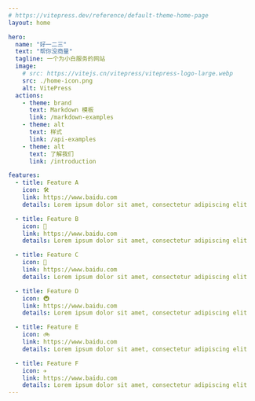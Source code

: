 ```yaml
---
# https://vitepress.dev/reference/default-theme-home-page
layout: home

hero:
  name: "好一二三"
  text: "帮你没商量"
  tagline: 一个为小白服务的网站
  image:
    # src: https://vitejs.cn/vitepress/vitepress-logo-large.webp
    src: ./home-icon.png
    alt: VitePress
  actions:
    - theme: brand
      text: Markdown 模板
      link: /markdown-examples
    - theme: alt
      text: 样式
      link: /api-examples
    - theme: alt
      text: 了解我们
      link: /introduction

features:
  - title: Feature A
    icon: 🛠️
    link: https://www.baidu.com
    details: Lorem ipsum dolor sit amet, consectetur adipiscing elit

  - title: Feature B
    icon: 🧱
    link: https://www.baidu.com
    details: Lorem ipsum dolor sit amet, consectetur adipiscing elit

  - title: Feature C
    icon: 🎡
    link: https://www.baidu.com
    details: Lorem ipsum dolor sit amet, consectetur adipiscing elit

  - title: Feature D
    icon: 🚇
    link: https://www.baidu.com
    details: Lorem ipsum dolor sit amet, consectetur adipiscing elit

  - title: Feature E
    icon: 🚲
    link: https://www.baidu.com
    details: Lorem ipsum dolor sit amet, consectetur adipiscing elit

  - title: Feature F
    icon: ✈️
    link: https://www.baidu.com
    details: Lorem ipsum dolor sit amet, consectetur adipiscing elit
---
```


